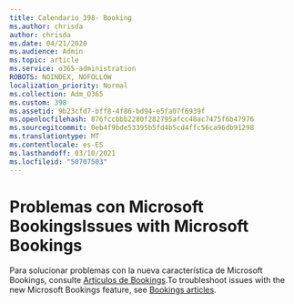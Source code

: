 ```yaml
---
title: Calendario 398- Booking
ms.author: chrisda
author: chrisda
ms.date: 04/21/2020
ms.audience: Admin
ms.topic: article
ms.service: o365-administration
ROBOTS: NOINDEX, NOFOLLOW
localization_priority: Normal
ms.collection: Adm_O365
ms.custom: 398
ms.assetid: 9b23cfd7-bff8-4f86-bd94-e5fa07f6939f
ms.openlocfilehash: 876fccbbb2280f282795afcc48ac7475f6b47976
ms.sourcegitcommit: 0eb4f9bde53395b5fd4b5cd4ffc56ca96db91298
ms.translationtype: MT
ms.contentlocale: es-ES
ms.lasthandoff: 03/10/2021
ms.locfileid: "50707503"
---
```

# <a name="issues-with-microsoft-bookings"></a><span data-ttu-id="1ef1f-102">Problemas con Microsoft Bookings</span><span class="sxs-lookup"><span data-stu-id="1ef1f-102">Issues with Microsoft Bookings</span></span>

<span data-ttu-id="1ef1f-103">Para solucionar problemas con la nueva característica de Microsoft Bookings, consulte [Artículos de Bookings](https://docs.microsoft.com/microsoft-365/bookings/bookings-faq).</span><span class="sxs-lookup"><span data-stu-id="1ef1f-103">To troubleshoot issues with the new Microsoft Bookings feature, see [Bookings articles](https://docs.microsoft.com/microsoft-365/bookings/bookings-faq).</span></span>
